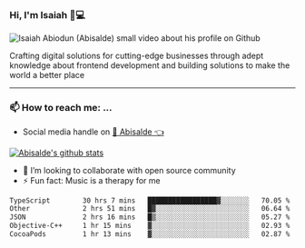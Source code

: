 ### Hi, I'm Isaiah 🌻💻

<img src="https://res.cloudinary.com/abisalde/image/upload/c_scale,h_311,w_816/v1616039512/Abisalde_github.gif" alt="Isaiah Abiodun (Abisalde) small video about his profile on Github">

Crafting digital solutions for cutting-edge businesses through adept knowledge about frontend development and building solutions to make the world a better place
<hr>

### 📫 How to reach me: ...
- Social media handle on <a href="https://twitter.com/abisalde">🔔  Abisalde   👈</a>


[![Abisalde's github stats](https://github-readme-stats.vercel.app/api?username=abisalde)](https://github.com/abisalde/github-readme-stats)

- 👯 I’m looking to collaborate with open source community
- ⚡ Fun fact: Music is a therapy for me


<!--
**abisalde/Abisalde** is a ✨ _special_ ✨ repository because its `README.md` (this file) appears on your GitHub profile.

Here are some ideas to get you started:


- 👯 I’m looking to collaborate with open source community
- 🤔 I’m looking for help with ...
- 💬 Ask me about ...
- 📫 How to reach me: ...
- 😄 Pronouns: ...
- ⚡ Fun fact: ...
-->

<!--START_SECTION:waka-->

```txt
TypeScript        30 hrs 7 mins   █████████████████▓░░░░░░░   70.05 %
Other             2 hrs 51 mins   █▓░░░░░░░░░░░░░░░░░░░░░░░   06.64 %
JSON              2 hrs 16 mins   █▒░░░░░░░░░░░░░░░░░░░░░░░   05.27 %
Objective-C++     1 hr 15 mins    ▓░░░░░░░░░░░░░░░░░░░░░░░░   02.93 %
CocoaPods         1 hr 13 mins    ▓░░░░░░░░░░░░░░░░░░░░░░░░   02.87 %
```

<!--END_SECTION:waka-->

